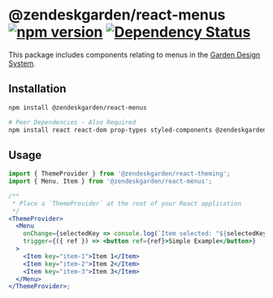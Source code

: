 # @zendeskgarden/react-menus [![npm version](https://img.shields.io/npm/v/@zendeskgarden/react-menus.svg?style=flat-square)](https://www.npmjs.com/package/@zendeskgarden/react-menus) [![Dependency Status](https://img.shields.io/david/zendeskgarden/react-components.svg?path=packages/menus&style=flat-square)](https://david-dm.org/zendeskgarden/react-components?path=packages/menus) <!-- markdownlint-disable -->

<!-- markdownlint-enable -->

This package includes components relating to menus in the
[Garden Design System](https://zendeskgarden.github.io/).

## Installation

```sh
npm install @zendeskgarden/react-menus

# Peer Dependencies - Also Required
npm install react react-dom prop-types styled-components @zendeskgarden/react-theming
```

## Usage

```jsx static
import { ThemeProvider } from '@zendeskgarden/react-theming';
import { Menu, Item } from '@zendeskgarden/react-menus';

/**
 * Place a `ThemeProvider` at the root of your React application
 */
<ThemeProvider>
  <Menu
    onChange={selectedKey => console.log(`Item selected: "${selectedKey}"`)}
    trigger={({ ref }) => <button ref={ref}>Simple Example</button>}
  >
    <Item key="item-1">Item 1</Item>
    <Item key="item-2">Item 2</Item>
    <Item key="item-3">Item 3</Item>
  </Menu>
</ThemeProvider>;
```

